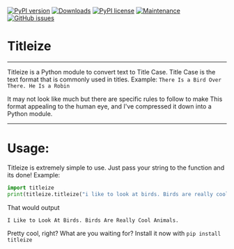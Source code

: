 [![PyPI version](https://badge.fury.io/py/titleize.svg)](https://badge.fury.io/py/titleize)
[![Downloads](https://pepy.tech/badge/titleize)](https://pepy.tech/project/titleize)
[![PyPI license](https://img.shields.io/pypi/l/ansicolortags.svg)](https://pypi.python.org/pypi/ansicolortags/)
[![Maintenance](https://img.shields.io/badge/Maintained%3F-no-red.svg)](https://GitHub.com/TabulateJarl8/titleize/graphs/commit-activity)
[![GitHub issues](https://img.shields.io/github/issues/TabulateJarl8/titleize.svg)](https://GitHub.com/TabulateJarl8/titleize/issues/)


# Titleize
----
Titleize is a Python module to convert text to Title Case. Title Case is the text format that is commonly used in titles. Example: `There Is a Bird Over There. He Is a Robin`

It may not look like much but there are specific rules to follow to make This format appealing to the human eye, and I've compressed it down into a Python module.

----

# Usage:
Titleize is extremely simple to use. Just pass your string to the function and its done! Example:

```python
import titleize
print(titleize.titleize("i like to look at birds. Birds are really cool animals."))
```

That would output

```
I Like to Look At Birds. Birds Are Really Cool Animals.
```

Pretty cool, right? What are you waiting for? Install it now with `pip install titleize`